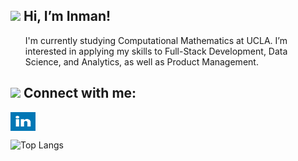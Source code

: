 <h2>   <img src= "https://media.giphy.com/media/l1J9FPSDICtf7lHtC/giphy.gif" width = "25px"> Hi, I’m Inman! </h2> 
<ul>I'm currently studying Computational Mathematics at UCLA. I’m interested in applying my skills to Full-Stack Development, Data Science, and Analytics, as well as Product Management.</ul>

<h2><img src="https://media.giphy.com/media/cjzVpCjVvXgxYGzRGS/giphy.gif" width="25px"> Connect with me:</h2>
<a href="https://www.linkedin.com/in/inman-costa-436410256" target="blank"><img align="center" src="https://github.com/edent/SuperTinyIcons/blob/master/images/svg/linkedin.svg" alt="inman-costa" height="30" width="40" /></a>

![Top Langs](https://github-readme-stats.vercel.app/api/top-langs/?username=inmancosta&theme=tokyonight)
  
<!---
inmancosta/inmancosta is a ✨ special ✨ repository because its `README.md` (this file) appears on your GitHub profile.
You can click the Preview link to take a look at your changes.
--->
